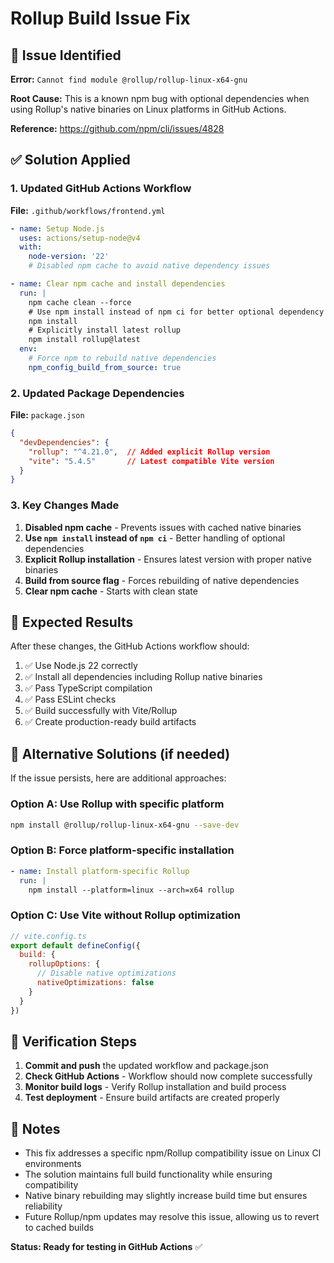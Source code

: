 # Rollup Build Issue Fix

## 🐛 Issue Identified

**Error:** `Cannot find module @rollup/rollup-linux-x64-gnu`

**Root Cause:** This is a known npm bug with optional dependencies when using Rollup's native binaries on Linux platforms in GitHub Actions.

**Reference:** https://github.com/npm/cli/issues/4828

## ✅ Solution Applied

### 1. Updated GitHub Actions Workflow

**File:** `.github/workflows/frontend.yml`

```yaml
- name: Setup Node.js
  uses: actions/setup-node@v4
  with:
    node-version: '22'
    # Disabled npm cache to avoid native dependency issues

- name: Clear npm cache and install dependencies
  run: |
    npm cache clean --force
    # Use npm install instead of npm ci for better optional dependency handling
    npm install
    # Explicitly install latest rollup
    npm install rollup@latest
  env:
    # Force npm to rebuild native dependencies
    npm_config_build_from_source: true
```

### 2. Updated Package Dependencies

**File:** `package.json`

```json
{
  "devDependencies": {
    "rollup": "^4.21.0",  // Added explicit Rollup version
    "vite": "5.4.5"       // Latest compatible Vite version
  }
}
```

### 3. Key Changes Made

1. **Disabled npm cache** - Prevents issues with cached native binaries
2. **Use `npm install` instead of `npm ci`** - Better handling of optional dependencies
3. **Explicit Rollup installation** - Ensures latest version with proper native binaries
4. **Build from source flag** - Forces rebuilding of native dependencies
5. **Clear npm cache** - Starts with clean state

## 🎯 Expected Results

After these changes, the GitHub Actions workflow should:

1. ✅ Use Node.js 22 correctly
2. ✅ Install all dependencies including Rollup native binaries
3. ✅ Pass TypeScript compilation
4. ✅ Pass ESLint checks
5. ✅ Build successfully with Vite/Rollup
6. ✅ Create production-ready build artifacts

## 🔧 Alternative Solutions (if needed)

If the issue persists, here are additional approaches:

### Option A: Use Rollup with specific platform
```bash
npm install @rollup/rollup-linux-x64-gnu --save-dev
```

### Option B: Force platform-specific installation
```yaml
- name: Install platform-specific Rollup
  run: |
    npm install --platform=linux --arch=x64 rollup
```

### Option C: Use Vite without Rollup optimization
```javascript
// vite.config.ts
export default defineConfig({
  build: {
    rollupOptions: {
      // Disable native optimizations
      nativeOptimizations: false
    }
  }
})
```

## 🚀 Verification Steps

1. **Commit and push** the updated workflow and package.json
2. **Check GitHub Actions** - Workflow should now complete successfully
3. **Monitor build logs** - Verify Rollup installation and build process
4. **Test deployment** - Ensure build artifacts are created properly

## 📝 Notes

- This fix addresses a specific npm/Rollup compatibility issue on Linux CI environments
- The solution maintains full build functionality while ensuring compatibility
- Native binary rebuilding may slightly increase build time but ensures reliability
- Future Rollup/npm updates may resolve this issue, allowing us to revert to cached builds

**Status: Ready for testing in GitHub Actions** ✅
